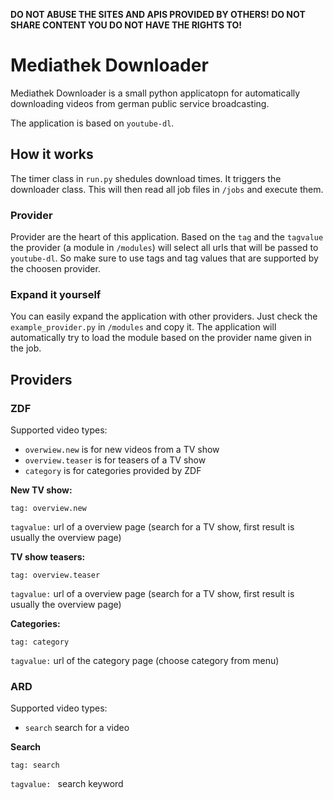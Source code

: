 **DO NOT ABUSE THE SITES AND APIS PROVIDED BY OTHERS! DO NOT SHARE CONTENT YOU DO NOT HAVE THE RIGHTS TO!**

# Mediathek Downloader

Mediathek Downloader is a small python applicatopn for automatically downloading videos from german public service broadcasting. 

The application is based on `youtube-dl`.

## How it works

The timer class in `run.py` shedules download times. It triggers the downloader class. This will then read all job files in `/jobs` and execute them. 

### Provider

Provider are the heart of this application. Based on the `tag` and the `tagvalue` the provider (a module in `/modules`) will select all urls that will be passed to `youtube-dl`. So make sure to use tags and tag values that are supported by the choosen provider. 

### Expand it yourself

You can easily expand the application with other providers. Just check the `example_provider.py` in `/modules` and copy it. The application will automatically try to load the module based on the provider name given in the job.

## Providers

### ZDF

Supported video types:
* `overwiew.new` is for new videos from a TV show
* `overview.teaser` is for teasers of a TV show
* `category` is for categories provided by ZDF

**New TV show:**

`tag: overview.new`

`tagvalue:` url of a overview page (search for a TV show, first result is usually the overview page)

**TV show teasers:**

`tag: overview.teaser`

`tagvalue:` url of a overview page (search for a TV show, first result is usually the overview page)

**Categories:**

`tag: category`

`tagvalue:` url of the category page (choose category from menu)

### ARD

Supported video types:
* `search` search for a video

**Search**

`tag: search`

`tagvalue: ` search keyword


